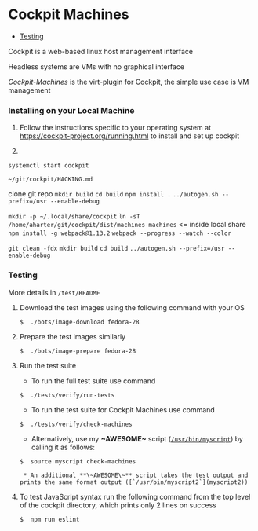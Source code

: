 # Cockpit Machines
* [Testing](cockpit.md#testing)

Cockpit is a web-based linux host management interface  

Headless systems are VMs with no graphical interface  

*Cockpit-Machines* is the virt-plugin for Cockpit, the simple use case is VM management

### Installing on your Local Machine
1. Follow the instructions specific to your operating system at https://cockpit-project.org/running.html to install and set up cockpit

2.

`systemctl start cockpit`

`~/git/cockpit/HACKING.md`


clone git repo
`mkdir build`
`cd build`
`npm install .`
`../autogen.sh --prefix=/usr --enable-debug`

`mkdir -p ~/.local/share/cockpit`
`ln -sT /home/aharter/git/cockpit/dist/machines machines` <= inside local share
`npm install -g webpack@1.13.2`
`webpack --progress --watch --color`


`git clean -fdx`
`mkdir build`
`cd build`
`../autogen.sh --prefix=/usr --enable-debug`


### Testing
More details in `/test/README`

1. Download the test images using the following command with your OS

    ```
    $  ./bots/image-download fedora-28
    ```

2. Prepare the test images similarly

    ```
    $  ./bots/image-prepare fedora-28
    ```

3. Run the test suite

    * To run the full test suite use command

    ```
    $  ./tests/verify/run-tests
    ```

    * To run the test suite for Cockpit Machines use command

    ```
    $  ./tests/verify/check-machines
    ```

    * Alternatively, use my **\~AWESOME\~** script ([`/usr/bin/myscript`](myscript)) by calling it as follows:
    ```
    $  source myscript check-machines
    ```
        * An additional **\~AWESOME\~** script takes the test output and prints the same format output ([`/usr/bin/myscript2`](myscript2))

4. To test JavaScript syntax run the following command from the top level of the cockpit directory, which prints only 2 lines on success

    ```
    $  npm run eslint
    ```
